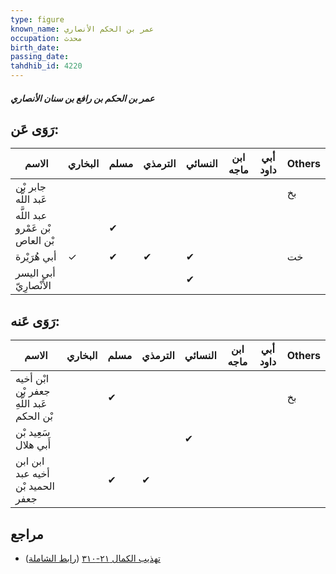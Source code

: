 ```yaml
---
type: figure
known_name: عمر بن الحكم الأنصاري
occupation: محدث
birth_date:
passing_date:
tahdhib_id: 4220
---
```

##### عمر بن الحكم بن رافع بن سنان الأنصاري

## رَوَى عَن:
| الاسم                           | البخاري | مسلم | الترمذي | النسائي | ابن ماجه | أبي داود | Others |
| ------------------------------- | ------- | ---- | ------- | ------- | -------- | -------- | ------ |
| جابر بْن عَبد اللَّه            |         |      |         |         |          |          | بخ     |
| عبد اللَّه بْن عَمْرو بْن العاص |         | ✔    |         |         |          |          |        |
| أبي هُرَيْرة                    | ✓       | ✔    | ✔       | ✔       |          |          | خت     |
| أبي اليسر الأَنْصارِيّ          |         |      |         | ✔       |          |          |        |
## رَوَى عَنه:
| الاسم                                     | البخاري | مسلم | الترمذي | النسائي | ابن ماجه | أبي داود | Others |
| ----------------------------------------- | ------- | ---- | ------- | ------- | -------- | -------- | ------ |
| ابْن أخيه جعفر بْن عَبد اللَّهِ بْن الحكم |         | ✔    |         |         |          |          | بخ     |
| سَعِيد بْن أَبي هلال                      |         |      |         | ✔       |          |          |        |
| ابن ابن أخيه عبد الحميد بْن جعفر          |         | ✔    | ✔       |         |          |          |        |
## مراجع
- [تهذيب الكمال ٢١-٣١٠](obsidian://open?vault=Tahdhib-al-Kamal&file=Figures/٤٢٢٠-عمر%20بن%20الحكم%20بن%20رافع%20بن%20سنان%20الأنصاري) ([رابط الشاملة](https://shamela.ws/book/3722/10957))